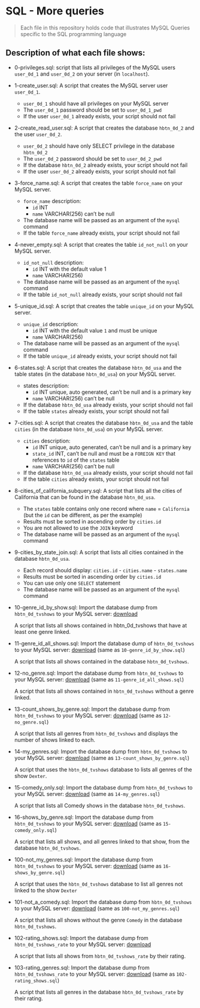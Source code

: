 # SQL - More queries
> Each file in this repository holds code that illustrates MySQL Queries
> specific to the SQL programming language

## Description of what each file shows:
* 0-privileges.sql: script that lists all privileges of the MySQL users `user_0d_1` and `user_0d_2` on your server (in `localhost`).

* 1-create_user.sql: A script that creates the MySQL server user `user_0d_1`.

	- `user_0d_1` should have all privileges on your MySQL server
	- The `user_0d_1` password should be set to `user_0d_1_pwd`
	- If the user `user_0d_1` already exists, your script should not fail

* 2-create_read_user.sql: A script that creates the database `hbtn_0d_2` and the user `user_0d_2`.

	- `user_0d_2` should have only SELECT privilege in the database `hbtn_0d_2`
	- The `user_0d_2` password should be set to `user_0d_2_pwd`
	- If the database `hbtn_0d_2` already exists, your script should not fail
	- If the user `user_0d_2` already exists, your script should not fail

* 3-force_name.sql: A script that creates the table `force_name` on your MySQL server.

	- `force_name` description:
		- `id` INT
		- `name` VARCHAR(256) can’t be null
	- The database name will be passed as an argument of the `mysql` command
	- If the table `force_name` already exists, your script should not fail

* 4-never_empty.sql: A script that creates the table `id_not_null` on your MySQL server.

	- `id_not_null` description:
		- `id` INT with the default value 1
		- `name` VARCHAR(256)
	- The database name will be passed as an argument of the `mysql` command
	- If the table `id_not_null` already exists, your script should not fail

* 5-unique_id.sql: A script that creates the table `unique_id` on your MySQL server.

	- `unique_id` description:
		- `id` INT with the default value `1` and must be unique
		- `name` VARCHAR(256)
	- The database name will be passed as an argument of the `mysql` command
	- If the table `unique_id` already exists, your script should not fail

* 6-states.sql: A script that creates the database `hbtn_0d_usa` and the table states (in the database `hbtn_0d_usa`) on your MySQL server.

	- states description:
		- `id` INT unique, auto generated, can’t be null and is a primary key
		- `name` VARCHAR(256) can’t be null
	- If the database `hbtn_0d_usa` already exists, your script should not fail
	- If the table `states` already exists, your script should not fail

* 7-cities.sql: A script that creates the database `hbtn_0d_usa` and the table `cities` (in the database `hbtn_0d_usa`) on your MySQL server.

	- `cities` description:
		- `id` INT unique, auto generated, can’t be null and is a primary key
		- `state_id` INT, can’t be null and must be a `FOREIGN KEY` that references to `id` of the `states` table
		- `name` VARCHAR(256) can’t be null
	- If the database `hbtn_0d_usa` already exists, your script should not fail
	- If the table `cities` already exists, your script should not fail

* 8-cities_of_california_subquery.sql: A script that lists all the cities of California that can be found in the database `hbtn_0d_usa`.

	- The `states` table contains only one record where `name` = `California` (but the `id` can be different, as per the example)
	- Results must be sorted in ascending order by `cities.id`
	- You are not allowed to use the `JOIN` keyword
	- The database name will be passed as an argument of the `mysql` command

* 9-cities_by_state_join.sql: A script that lists all cities contained in the database `hbtn_0d_usa`.

	- Each record should display: `cities.id` - `cities.name` - `states.name`
	- Results must be sorted in ascending order by `cities.id`
	- You can use only one `SELECT` statement
	- The database name will be passed as an argument of the `mysql` command

* 10-genre_id_by_show.sql: Import the database dump from `hbtn_0d_tvshows` to your MySQL server: [download](https://s3.amazonaws.com/intranet-projects-files/holbertonschool-higher-level_programming+/274/hbtn_0d_tvshows.sql)

  A script that lists all shows contained in hbtn_0d_tvshows that have at least one genre linked.

* 11-genre_id_all_shows.sql: Import the database dump of `hbtn_0d_tvshows` to your MySQL server: [download](https://s3.amazonaws.com/intranet-projects-files/holbertonschool-higher-level_programming+/274/hbtn_0d_tvshows.sql) (same as `10-genre_id_by_show.sql`)

  A script that lists all shows contained in the database `hbtn_0d_tvshows`.

* 12-no_genre.sql: Import the database dump from `hbtn_0d_tvshows` to your MySQL server: [download](https://s3.amazonaws.com/intranet-projects-files/holbertonschool-higher-level_programming+/274/hbtn_0d_tvshows.sql) (same as `11-genre_id_all_shows.sql`)

  A script that lists all shows contained in `hbtn_0d_tvshows` without a genre linked.

* 13-count_shows_by_genre.sql: Import the database dump from `hbtn_0d_tvshows` to your MySQL server: [download](https://s3.amazonaws.com/intranet-projects-files/holbertonschool-higher-level_programming+/274/hbtn_0d_tvshows.sql) (same as `12-no_genre.sql`)

  A  script that lists all genres from `hbtn_0d_tvshows` and displays the number of shows linked to each.

* 14-my_genres.sql: Import the database dump from `hbtn_0d_tvshows` to your MySQL server: [download](https://s3.amazonaws.com/intranet-projects-files/holbertonschool-higher-level_programming+/274/hbtn_0d_tvshows.sql) (same as `13-count_shows_by_genre.sql`)

  A script that uses the `hbtn_0d_tvshows` database to lists all genres of the show `Dexter`.

* 15-comedy_only.sql: Import the database dump from `hbtn_0d_tvshows` to your MySQL server: [download](https://s3.amazonaws.com/intranet-projects-files/holbertonschool-higher-level_programming+/274/hbtn_0d_tvshows.sql) (same as `14-my_genres.sql`)

  A script that lists all Comedy shows in the database `hbtn_0d_tvshows`.

* 16-shows_by_genre.sql: Import the database dump from `hbtn_0d_tvshows` to your MySQL server: [download](https://s3.amazonaws.com/intranet-projects-files/holbertonschool-higher-level_programming+/274/hbtn_0d_tvshows.sql) (same as `15-comedy_only.sql`)

  A script that lists all shows, and all genres linked to that show, from the database `hbtn_0d_tvshows`.

* 100-not_my_genres.sql: Import the database dump from `hbtn_0d_tvshows` to your MySQL server: [download](https://s3.amazonaws.com/intranet-projects-files/holbertonschool-higher-level_programming+/274/hbtn_0d_tvshows.sql) (same as `16-shows_by_genre.sql`)

  A script that uses the `hbtn_0d_tvshows` database to list all genres not linked to the show `Dexter`

* 101-not_a_comedy.sql: Import the database dump from `hbtn_0d_tvshows` to your MySQL server: [download](https://s3.amazonaws.com/intranet-projects-files/holbertonschool-higher-level_programming+/274/hbtn_0d_tvshows.sql) (same as `100-not_my_genres.sql`)

  A script that lists all shows without the genre `Comedy` in the database `hbtn_0d_tvshows`.

* 102-rating_shows.sql: Import the database dump from `hbtn_0d_tvshows_rate` to your MySQL server: [download](https://s3.amazonaws.com/intranet-projects-files/holbertonschool-higher-level_programming+/274/hbtn_0d_tvshows_rate.sql)

  A script that lists all shows from `hbtn_0d_tvshows_rate` by their rating.

* 103-rating_genres.sql: Import the database dump from `hbtn_0d_tvshows_rate` to your MySQL server: [download](https://s3.amazonaws.com/intranet-projects-files/holbertonschool-higher-level_programming+/274/hbtn_0d_tvshows_rate.sql) (same as `102-rating_shows.sql`)

  A script that lists all genres in the database `hbtn_0d_tvshows_rate` by their rating.
